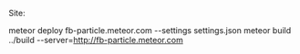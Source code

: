 Site:

meteor deploy fb-particle.meteor.com --settings settings.json
meteor build ../build --server=http://fb-particle.meteor.com
